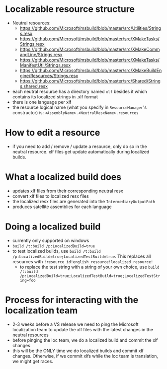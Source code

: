 # Localizable resource structure
- Neutral resources:
  -  https://github.com/Microsoft/msbuild/blob/master/src/Utilities/Strings.resx
  -  https://github.com/Microsoft/msbuild/blob/master/src/XMakeTasks/Strings.resx
  -  https://github.com/Microsoft/msbuild/blob/master/src/XMakeCommandLine/Strings.resx
  -  https://github.com/Microsoft/msbuild/blob/master/src/XMakeTasks/ManifestUtil/Strings.resx
  -  https://github.com/Microsoft/msbuild/blob/master/src/XMakeBuildEngine/Resources/Strings.resx
  -  https://github.com/Microsoft/msbuild/blob/master/src/Shared/Strings.shared.resx
- each neutral resource has a directory named `xlf` besides it which contains its localized strings in .xlf format
- there is one language per xlf
- the resource logical name (what you specify in `ResourceManager`'s constructor) is: `<AssemblyName>.<NeutralResxName>.resources`

# How to edit a resource
- if you need to add / remove / update a resource, only do so in the neutral resource. xlf files get update automatically during localized builds.

# What a localized build does
- updates xlf files from their corresponding neutral resx
- convert xlf files to localized resx files
- the localized resx files are generated into the `IntermediaryOutputPath`
- produces satellite assemblies for each language

# Doing a localized build
-  currently only supported on windows
- `build /t:build /p:LocalizedBuild=true`
- to test localized builds, use `build /t:build /p:LocalizedBuild=true;LocalizedTestBuild=true`. This replaces all resources with `!resource_id!english_resource!localized_resource!`
  - to replace the test string with a string of your own choice, use `build /t:build /p:LocalizedBuild=true;LocalizedTestBuild=true;LocalizedTestString=foo`

# Process for interacting with the localization team
- 2-3 weeks before a VS release we need to ping the Microsoft localization team to update the xlf files with the latest changes in the neutral resources
- before pinging the loc team, we do a localized build and commit the xlf changes
- this will be the ONLY time we do localized builds and commit xlf changes. Otherwise, if we commit xlfs while the loc team is translation, we might get races.
